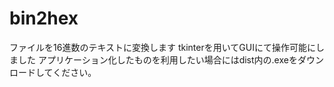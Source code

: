 # bin2hex
ファイルを16進数のテキストに変換します
tkinterを用いてGUIにて操作可能にしました
アプリケーション化したものを利用したい場合にはdist内の.exeをダウンロードしてください。
